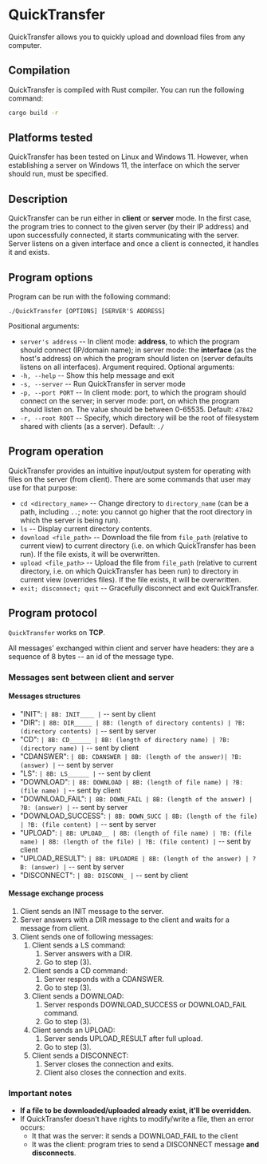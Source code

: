 # QuickTransfer
QuickTransfer allows you to quickly upload and download files from any computer.

## Compilation
QuickTransfer is compiled with Rust compiler. You can run the following command:
```sh
cargo build -r
```

## Platforms tested
QuickTransfer has been tested on Linux and Windows 11. However, when establishing a server on Windows 11, the interface on which the server should run, must be specified.

## Description
QuickTransfer can be run either in **client** or **server** mode. In the first case, the program tries to connect to the given server (by their IP address) and upon successfully connected, it starts communicating with the server. Server listens on a given interface and once a client is connected, it handles it and exists.

## Program options
Program can be run with the following command:
```
./QuickTransfer [OPTIONS] [SERVER'S ADDRESS]
```
Positional arguments:
- `server's address` -- In client mode: **address**, to which the program should connect (IP/domain name); in server mode: the **interface** (as the host's address) on which the program should listen on (server defaults listens on all interfaces). Argument required.
Optional arguments:
- `-h, --help` -- Show this help message and exit
- `-s, --server` -- Run QuickTransfer in server mode
- `-p, --port PORT` -- In client mode: port, to which the program should connect on the server; in server mode: port, on which the program should listen on. The value should be between 0-65535. Default: `47842`
- `-r, --root ROOT` -- Specify, which directory will be the root of filesystem shared with clients (as a server). Default: `./`

## Program operation
QuickTransfer provides an intuitive input/output system for operating with files on the server (from client). There are some commands that user may use for that purpose:
- `cd <directory_name>` -- Change directory to `directory_name` (can be a path, including `..`; note: you cannot go higher that the root directory in which the server is being run).
- `ls` -- Display current directory contents.
- `download <file_path>` -- Download the file from `file_path` (relative to current view) to current directory (i.e. on which QuickTransfer has been run). If the file exists, it will be overwritten.
- `upload <file_path>` -- Upload the file from `file_path` (relative to current directory, i.e. on which QuickTransfer has been run) to directory in current view (overrides files). If the file exists, it will be overwritten.
- `exit; disconnect; quit` -- Gracefully disconnect and exit QuickTransfer.

## Program protocol
`QuickTransfer` works on **TCP**.

All messages' exchanged within client and server have headers: they are a sequence of 8 bytes -- an id of the message type.

### Messages sent between client and server
#### Messages structures
- "INIT": `| 8B: INIT____ |` -- sent by client
- "DIR": `| 8B: DIR_____ | 8B: (length of directory contents) | ?B: (directory contents) |`  -- sent by server
- "CD": `| 8B: CD______ | 8B: (length of directory name) | ?B: (directory name) |` -- sent by client
- "CDANSWER": `| 8B: CDANSWER | 8B: (length of the answer)| ?B: (answer) |` -- sent by server
- "LS": `| 8B: LS______ |` -- sent by client
- "DOWNLOAD": `| 8B: DOWNLOAD | 8B: (length of file name) | ?B: (file name) |` -- sent by client
- "DOWNLOAD_FAIL": `| 8B: DOWN_FAIL | 8B: (length of the answer) | ?B: (answer) |` -- sent by server
- "DOWNLOAD_SUCCESS": `| 8B: DOWN_SUCC | 8B: (length of the file) | ?B: (file content) |` -- sent by server
- "UPLOAD": `| 8B: UPLOAD__ | 8B: (length of file name) | ?B: (file name) | 8B: (length of the file) | ?B: (file content) |` -- sent by client
- "UPLOAD_RESULT": `| 8B: UPLOADRE | 8B: (length of the answer) | ?B: (answer) |`  -- sent by server
- "DISCONNECT": `| 8B: DISCONN_ |` -- sent by client

#### Message exchange process
1. Client sends an INIT message to the server.
2. Server answers with a DIR message to the client and waits for a message from client.
3. Client sends one of following messages:
    1. Client sends a LS command:
        1. Server answers with a DIR.
        1. Go to step (3).
    2. Client sends a CD command:
        1. Server responds with a CDANSWER.
        2. Go to step (3).
    3. Client sends a DOWNLOAD:
        1. Server responds DOWNLOAD_SUCCESS or DOWNLOAD_FAIL command.
        2. Go to step (3).
    4. Client sends an UPLOAD:
        1. Server sends UPLOAD_RESULT after full upload.
        2. Go to step (3).
    5. Client sends a DISCONNECT:
        1. Server closes the connection and exits.
        2. Client also closes the connection and exits. 

### Important notes
- **If a file to be downloaded/uploaded already exist, it'll be overridden.**
- If QuickTransfer doesn't have rights to modify/write a file, then an error occurs:
    - It that was the server: it sends a DOWNLOAD_FAIL to the client
    - It was the client: program tries to send a DISCONNECT message **and disconnects**.
